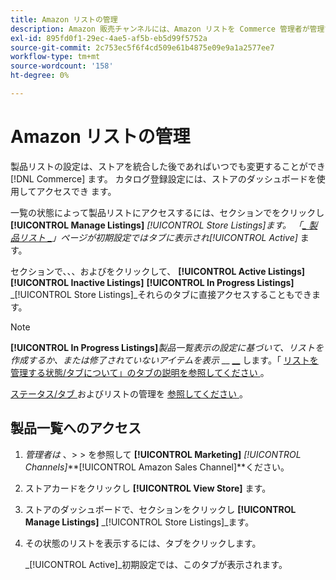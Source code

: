 ```yaml
---
title: Amazon リストの管理
description: Amazon 販売チャンネルには、Amazon リストを Commerce 管理者が管理するための複数のツールが用意されています。
exl-id: 895fd0f1-29ec-4ae5-af5b-eb5d99f5752a
source-git-commit: 2c753ec5f6f4cd509e61b4875e09e9a1a2577ee7
workflow-type: tm+mt
source-wordcount: '158'
ht-degree: 0%

---
```


# Amazon リストの管理

製品リストの設定は、ストアを統合した後であればいつでも変更することができ [!DNL Commerce] ます。 カタログ登録設定には、ストアのダッシュボードを使用してアクセスでき [ ](./amazon-store-dashboard.md) ます。

一覧の状態によって製品リストにアクセスするには、セクションでをクリックし **[!UICONTROL Manage Listings]** _[!UICONTROL Store Listings]_ます。 「[_ 製品リスト _](./managing-listings-by-tab.md)」ページが初期設定ではタブに表示され_[!UICONTROL Active]_ ます。

セクションで、、、およびをクリックして、 **[!UICONTROL Active Listings]** **[!UICONTROL Inactive Listings]** **[!UICONTROL In Progress Listings]** _[!UICONTROL Store Listings]_それらのタブに直接アクセスすることもできます。

>[!NOTE]
>
>**[!UICONTROL In Progress Listings]**_製品一覧表示の設定に基づいて、リストを作成するか、または修了されていないアイテムを表示_ __ [__](./product-listing-actions.md) します。「 [ リストを管理する状態/タブについて」のタブの説明を参照してください ](./managing-listings-by-tab.md) 。

[ステータス/タブ ](./managing-listings-by-tab.md) およびリストの管理を [ 参照してください ](./managing-listings-by-action.md) 。

## 製品一覧へのアクセス

1. _管理者は_ 、> > を参照して **[!UICONTROL Marketing]** _[!UICONTROL Channels]_**[!UICONTROL Amazon Sales Channel]**ください。

1. ストアカードをクリックし **[!UICONTROL View Store]** ます。

1. ストアのダッシュボードで、セクションをクリックし **[!UICONTROL Manage Listings]** _[!UICONTROL Store Listings]_ます。

1. その状態のリストを表示するには、タブをクリックします。

   _[!UICONTROL Active]_初期設定では、このタブが表示されます。
